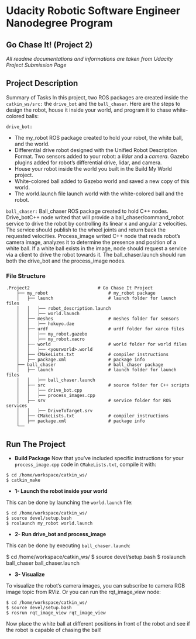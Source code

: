 # Udacity Robotic Software Engineer Nanodegree Program
## Go Chase It! (Project 2)
_All readme documentations and informations are taken from Udacity Project Submission Page_
## Project Description
Summary of Tasks
In this project, two ROS packages are created inside the `catkin_ws/src:` the `drive_bot` and the `ball_chaser`. Here are the steps to design the robot, house it inside your world, and program it to chase white-colored balls:



`drive_bot:`

* The my_robot ROS package created to hold your robot, the white ball, and the world.
* Differential drive robot designed with the Unified Robot Description Format. Two sensors added to your robot: a _lidar_ and a _camera_. Gazebo plugins added for robot’s differential drive, lidar, and camera.
* House your robot inside the world you built in the Build My World project.
* White-colored ball added to Gazebo world and saved a new copy of this world.
* The world.launch file launch world with the white-colored ball and the robot.

`ball_chaser:`
Ball_chaser ROS package created to hold C++ nodes.
Drive_botC++ node writed that will provide a ball_chaser/command_robot service to drive the robot by controlling its linear x and angular z velocities. The service should publish to the wheel joints and return back the requested velocities.
Process_image writed C++ node that reads robot’s camera image, analyzes it to determine the presence and position of a white ball. If a white ball exists in the image, node should request a service via a client to drive the robot towards it.
The ball_chaser.launch should run both the drive_bot and the process_image nodes.

### File Structure
```
.Project2                          # Go Chase It Project
    ├── my_robot                       # my_robot package                   
    │   ├── launch                     # launch folder for launch files   
    │   │   ├── robot_description.launch
    │   │   ├── world.launch
    │   ├── meshes                     # meshes folder for sensors
    │   │   ├── hokuyo.dae
    │   ├── urdf                       # urdf folder for xarco files
    │   │   ├── my_robot.gazebo
    │   │   ├── my_robot.xacro
    │   ├── world                      # world folder for world files
    │   │   ├── <yourworld>.world
    │   ├── CMakeLists.txt             # compiler instructions
    │   ├── package.xml                # package info
    ├── ball_chaser                    # ball_chaser package                   
    │   ├── launch                     # launch folder for launch files   
    │   │   ├── ball_chaser.launch
    │   ├── src                        # source folder for C++ scripts
    │   │   ├── drive_bot.cpp
    │   │   ├── process_images.cpp
    │   ├── srv                        # service folder for ROS services
    │   │   ├── DriveToTarget.srv
    │   ├── CMakeLists.txt             # compiler instructions
    │   ├── package.xml                # package info                  
    └──                            
```
## Run The Project
* **Build Package**
Now that you’ve included specific instructions for your `process_image.cpp` code in `CMakeLists.txt`, compile it with:
```
$ cd /home/workspace/catkin_ws/
$ catkin_make
```

* **1- Launch the robot inside your world**

This can be done by launching the `world.launch` file:
```
$ cd /home/workspace/catkin_ws/
$ source devel/setup.bash
$ roslaunch my_robot world.launch
```

* **2- Run drive_bot and process_image**

This can be done by executing `ball_chaser.launch`:

$ cd /home/workspace/catkin_ws/
$ source devel/setup.bash
$ roslaunch ball_chaser ball_chaser.launch

* **3- Visualize**

To visualize the robot’s camera images, you can subscribe to camera RGB image topic from RViz. Or you can run the rqt_image_view node:
```
$ cd /home/workspace/catkin_ws/
$ source devel/setup.bash
$ rosrun rqt_image_view rqt_image_view  
```
Now place the white ball at different positions in front of the robot and see if the robot is capable of chasing the ball!
